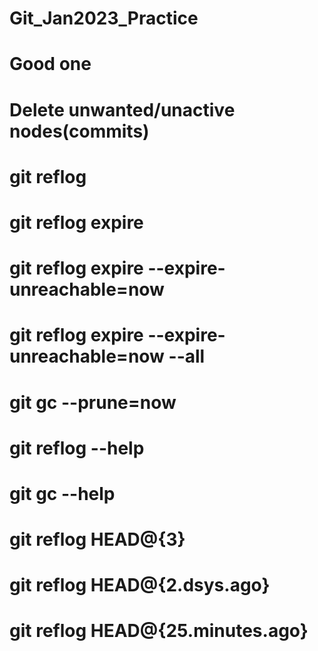 # Git_Jan2023_Practice

# Good one

# Delete unwanted/unactive nodes(commits)
# git reflog
# git reflog expire
# git reflog expire --expire-unreachable=now
# git reflog expire --expire-unreachable=now --all
# git gc --prune=now
# git reflog --help
# git gc --help
# git reflog HEAD@{3}
# git reflog HEAD@{2.dsys.ago}
# git reflog HEAD@{25.minutes.ago}
